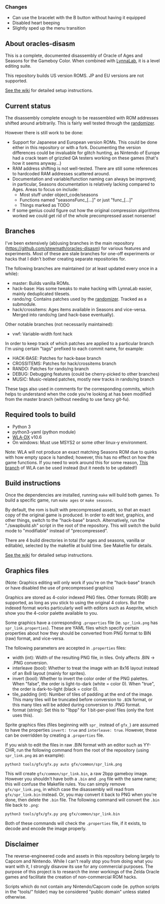 ### Changes
- Can use the bracelet with the B button without having it equipped
- Disabled heart beeping
- Slightly sped up the menu transition


## About oracles-disasm

This is a complete, documented disassembly of Oracle of Ages and Seasons for the Gameboy
Color. When combined with [LynnaLab](https://github.com/stewmath/lynnalab), it is a level
editing suite.

This repository builds US version ROMS. JP and EU versions are not supported.

[See the wiki](https://wiki.zeldahacking.net/oracle/Setting_up_oracles-disasm)
for detailed setup instructions.


## Current status

The disassembly complete enough to be reassembled with ROM addresses shifted
around arbitrarily. This is fairly well tested through the
[randomizer](https://github.com/Stewmath/oracles-randomizer-ng-webui).

However there is still work to be done:

- Support for Japanese and European version ROMs. This could be done either in
  this repository or with a fork. Documenting the version differences could be
  invaluable for glitch hunting, as Nintendo of Europe had a crack team of
  grizzled QA testers working on these games (that's how it seems anyway...)
- RAM address shifting is not well-tested. There are still some references to
  hardcoded RAM addresses scattered around.
- Documentation and variable/function naming can always be improved; in
  particular, Seasons documentation is relatively lacking compared to Ages. Areas
  to focus on include:
  - Most stuff under object_code/seasons
  - Functions named "seasonsFunc_[...]" or just "func_[...]"
  - Things marked as TODO
- If some genius could figure out how the original compression algorithms worked
  we could get rid of the whole precompressed asset nonsense!


## Branches

I've been extensively (ab)using branches in the main repository
(https://github.com/stewmath/oracles-disasm) for various features and
experiments. Most of these are stale branches for one-off experiments or hacks
that I didn't bother creating separate repositories for.

The following branches are maintained (or at least updated every once in a
while):

- master: Builds vanilla ROMs.
- hack-base: Has some tweaks to make hacking with LynnaLab easier, mainly
  deduplicated tilesets.
- rando/ng: Contains patches used by the
  [randomizer](https://github.com/stewmath/oracles-randomizer-webui). Tracked as
  a submodule.
- hack/crossitems: Ages items available in Seasons and vice-versa. Merged into
  rando/ng (and hack-base eventually).

Other notable branches (not necessarily maintained):

- vwf: Variable-width font hack

In order to keep track of which patches are applied to a particular branch I'm
using certain "tags" prefixed to each commit name, for example:

- HACK-BASE: Patches for hack-base branch
- CROSSITEMS: Patches for hack/crossitems branch
- RANDO: Patches for rando/ng branch
- DEBUG: Debugging features (could be cherry-picked to other branches)
- MUSIC: Music-related patches, mostly new tracks in rando/ng branch

These tags also used in comments for the corresponding commits, which helps to
understand when the code you're looking at has been modified from the master
branch (without needing to use fancy git-fu).


## Required tools to build

* Python 3
* python3-yaml (python module)
* [WLA-DX](https://github.com/vhelin/wla-dx) v10.6
* On windows: Must use MSYS2 or some other linux-y environment.

Note: WLA will not produce an exact matching Seasons ROM due to quirks with how
empty space is handled; however, this has no effect on how the game functions.
If you need to work around this for some reason, [This
branch](https://github.com/Drenn1/wla-dx/tree/emptyfill-banknumber) of WLA can
be used instead (but it needs to be updated!)


## Build instructions

Once the dependencies are installed, running `make` will build both games. To build
a specific game, run `make ages` or `make seasons`.

By default, the rom is built with precompressed assets, so that an exact copy of the
original game is produced. In order to edit text, graphics, and other things,
switch to the "hack-base" branch. Alternatively, run the "./swapbuild.sh" script
in the root of the repository. This will switch the build mode to "modifiable"
instead of "precompressed".

There are 4 build directories in total (for ages and seasons, vanilla or
editable), selected by the makefile at build time. See Makefile for details.

[See the wiki](https://wiki.zeldahacking.net/oracle/Setting_up_oracles-disasm) for detailed
setup instructions.


## Graphics files

(Note: Graphics editing will only work if you're on the "hack-base" branch or
have disabled the use of precompressed graphics)

Graphics are stored as 4-color indexed PNG files. Other formats (RGB) are
supported, as long as you stick to using the original 4 colors. But the indexed
format works particularly well with editors such as Aseprite, which show you the
4-color palette available to you.

Some graphics have a corresponding `.properties` file (ie. `spr_link.png` has
`spr_link.properties`). These are YAML files which specify certain properties
about how they should be converted from PNG format to BIN (raw) format, and
vice-versa.

The following parameters are accepted in `.properties` files:

* width (int): Width of the resulting PNG file, in tiles. Only affects .BIN ->
  .PNG conversion.
* interleave (bool): Whether to treat the image with an 8x16 layout instead of
  an 8x8 layout (mainly for sprites).
* invert (bool): Whether to invert the color order of the PNG palettes. When
  "false", the order is light-to-dark (white = color 0). When "true", the order
  is dark-to-light (black = color 0).
* tile\_padding (int): Number of tiles of padding at the end of the image. This
  many tiles will be truncated before conversion to `.BIN` format, or this many
  tiles will be added during conversion to .PNG format.
* format (string): Set this to "1bpp" for 1 bit-per-pixel files (only the font
  uses this).

Sprite graphics files (files beginning with `spr_` instead of `gfx_`) are
assumed to have the properties `invert: true` and `interleave: true`. However,
these can be overridden by creating a `.properties` file.

If you wish to edit the files in raw .BIN format with an editor such as YY-CHR,
run the following command from the root of the repository (using `spr_link.png`
as an example):

```
python3 tools/gfx/gfx.py auto gfx/common/spr_link.png
```

This will create `gfx/common/spr_link.bin`, a raw 2bpp gameboy image. However
you shouldn't have both a `.bin` and `.png` file with the same name; this will
confuse the Makefile rules. You can simply remove `gfx/spr_link.png`, in which
case the disassembly will read from `gfx/spr_link.bin` instead. Or, you may
convert it back to PNG when you're done, then delete the `.bin` file. The
following command will convert the `.bin` file back to `.png`:

```
python3 tools/gfx/gfx.py png gfx/common/spr_link.bin
```

Both of these commands will check the `.properties` file, if it exists, to
decode and encode the image properly.

## Disclaimer

The reverse-engineered code and assets in this repository belong largely to
Capcom and Nintendo. While I can't really stop you from doing what you want with
it, I strongly disavow its use for any commercial purposes. The purpose of this
project is to research the inner workings of the Zelda Oracle games and
facilitate the creation of non-commercial ROM hacks.

Scripts which do not contain any Nintendo/Capcom code (ie. python scripts in the
"tools/" folder) may be considered "public domain" unless stated otherwise.
